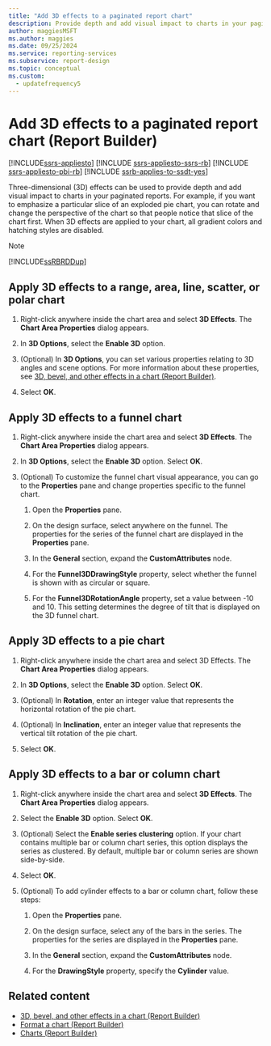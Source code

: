 ```yaml
---
title: "Add 3D effects to a paginated report chart"
description: Provide depth and add visual impact to charts in your paginated report with three-dimensional effects in Report Builder.
author: maggiesMSFT
ms.author: maggies
ms.date: 09/25/2024
ms.service: reporting-services
ms.subservice: report-design
ms.topic: conceptual
ms.custom:
  - updatefrequency5
---
```

# Add 3D effects to a paginated report chart (Report Builder)

[!INCLUDE[ssrs-appliesto](../../includes/ssrs-appliesto.md)] [!INCLUDE [ssrs-appliesto-ssrs-rb](../../includes/ssrs-appliesto-ssrs-rb.md)] [!INCLUDE [ssrs-appliesto-pbi-rb](../../includes/ssrs-appliesto-pbi-rb.md)] [!INCLUDE [ssrb-applies-to-ssdt-yes](../../includes/ssrb-applies-to-ssdt-yes.md)]

  Three-dimensional (3D) effects can be used to provide depth and add visual impact to charts in your paginated reports. For example, if you want to emphasize a particular slice of an exploded pie chart, you can rotate and change the perspective of the chart so that people notice that slice of the chart first. When 3D effects are applied to your chart, all gradient colors and hatching styles are disabled.  
  
> [!NOTE]  
>  [!INCLUDE[ssRBRDDup](../../includes/ssrbrddup-md.md)]  
  
## Apply 3D effects to a range, area, line, scatter, or polar chart  
  
1.  Right-click anywhere inside the chart area and select **3D Effects**. The **Chart Area Properties** dialog appears.  
  
1.  In **3D Options**, select the **Enable 3D** option.  
  
1.  (Optional) In **3D Options**, you can set various properties relating to 3D angles and scene options. For more information about these properties, see [3D, bevel, and other effects in a chart &#40;Report Builder&#41;](../../reporting-services/report-design/chart-effects-3d-bevel-and-other-report-builder.md).  
  
1.  Select **OK**.  
  
## Apply 3D effects to a funnel chart  
  
1.  Right-click anywhere inside the chart area and select **3D Effects**. The **Chart Area Properties** dialog appears.  
 
1.  In **3D Options**, select the **Enable 3D** option. Select **OK**.  
  
1.  (Optional) To customize the funnel chart visual appearance, you can go to the **Properties** pane and change properties specific to the funnel chart.  
  
    1.  Open the **Properties** pane.  
  
    1.  On the design surface, select anywhere on the funnel. The properties for the series of the funnel chart are displayed in the **Properties** pane.  
  
    1.  In the **General** section, expand the **CustomAttributes** node.  
  
    1.  For the **Funnel3DDrawingStyle** property, select whether the funnel is shown with as circular or square.  
  
    1.  For the **Funnel3DRotationAngle** property, set a value between -10 and 10. This setting determines the degree of tilt that is displayed on the 3D funnel chart.  
  
## Apply 3D effects to a pie chart  
  
1.  Right-click anywhere inside the chart area and select 3D Effects. The **Chart Area Properties** dialog appears.  
  
1.  In **3D Options**, select the **Enable 3D** option. Select **OK**.  
  
1.  (Optional) In **Rotation**, enter an integer value that represents the horizontal rotation of the pie chart.  
  
1.  (Optional) In **Inclination**, enter an integer value that represents the vertical tilt rotation of the pie chart.  
  
1.  Select **OK**.  
  
## Apply 3D effects to a bar or column chart  
  
1.  Right-click anywhere inside the chart area and select **3D Effects**. The **Chart Area Properties** dialog appears.  
  
1.  Select the **Enable 3D** option. Select **OK**.  
  
1.  (Optional) Select the **Enable series clustering** option. If your chart contains multiple bar or column chart series, this option displays the series as clustered. By default, multiple bar or column series are shown side-by-side.  
  
1.  Select **OK**.  
  
1.  (Optional) To add cylinder effects to a bar or column chart, follow these steps:  
  
    1.  Open the **Properties** pane.  
  
    1.  On the design surface, select any of the bars in the series. The properties for the series are displayed in the **Properties** pane.  
  
    1.  In the **General** section, expand the **CustomAttributes** node.  
  
    1.  For the **DrawingStyle** property, specify the **Cylinder** value.  
  
## Related content

- [3D, bevel, and other effects in a chart &#40;Report Builder&#41;](../../reporting-services/report-design/chart-effects-3d-bevel-and-other-report-builder.md)
- [Format a chart &#40;Report Builder&#41;](../../reporting-services/report-design/formatting-a-chart-report-builder-and-ssrs.md)
- [Charts &#40;Report Builder&#41;](../../reporting-services/report-design/charts-report-builder-and-ssrs.md)
